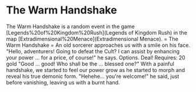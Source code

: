 # The Warm Handshake

The Warm Handshake is a random event in the game [Legends%20of%20Kingdom%20Rush](Legends of Kingdom Rush) in the map [Extradimensional%20Menace](Extradimensional Menace).
= The Warm Handshake =
An old sorcerer approaches us with a smile on his face.
"Hello, adventurers! Going to defeat the Cult? I can assist by enhancing your power ... for a price, of course!" he says.
Options.
Deal!
Requires: 20 gold
"Good ... good! Who shall be the ... blessed one?"
With a painful handshake, we started to feel our power grow as he started to morph and reveal his true demonic form.
"Hehehe... you're welcome!" he said, just before vanishing, leaving us with a burnt hand.